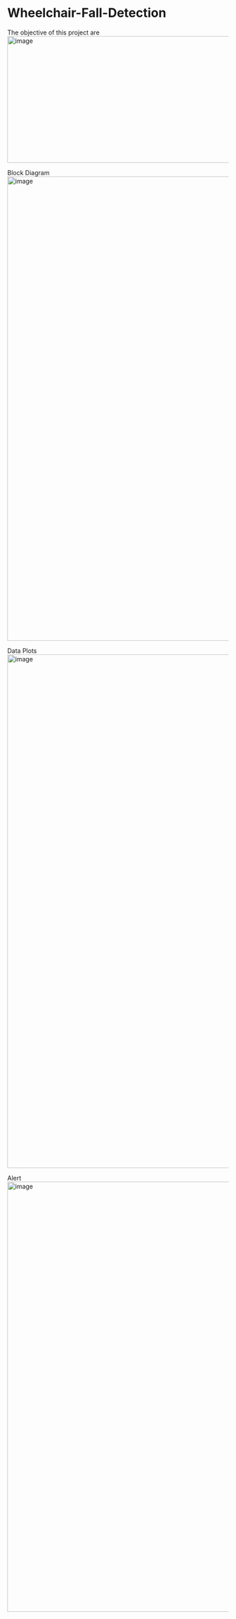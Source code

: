 # Wheelchair-Fall-Detection
The objective of this project are
<img width="1968" height="288" alt="image" src="https://github.com/user-attachments/assets/f90247db-78f2-4b73-9229-b3cd00c60e73" />

Block Diagram 
<img width="1803" height="1056" alt="image" src="https://github.com/user-attachments/assets/a4e5b583-092c-4cf0-948a-3025ca5b11ac" />

Data Plots
<img width="2297" height="1168" alt="image" src="https://github.com/user-attachments/assets/c5b351e1-05b4-4526-a6dd-558a3a0ed740" />

Alert 
<img width="902" height="978" alt="image" src="https://github.com/user-attachments/assets/d9a37ff7-229d-40ba-bc4b-8d5a9613afc4" />





